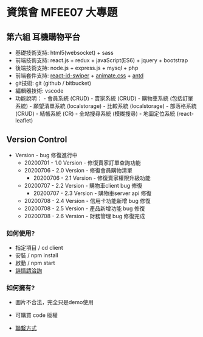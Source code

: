# 資策會 MFEE07 大專題
## 第六組 耳機購物平台
- 基礎技術支持: html5(websocket) + sass 
- 前端技術支持: react.js + redux + javaScript(ES6) + jquery + bootstrap
- 後端技術支持: node.js + express.js + mysql + php 
- 前端套件支持: [react-id-swiper](https://kidjp85.github.io/example/default/) + [animate.css](https://animate.style/) + [antd](https://ant.design/index-cn)
- git技術: git (github / bitbucket)
- 編輯器技術: vscode
- 功能說明：  - 會員系統 (CRUD)
            - 賣家系統 (CRUD)
            - 購物車系統 (包括訂單系統) 
            - 願望清單系統 (localstorage)
            - 比較系統 (localstorage)
            - 部落格系統 (CRUD)
            - 結帳系統 (CR)
            - 全站搜尋系統 (模糊搜尋)
            - 地圖定位系統 (react-leaflet)

## Version Control
* Version - bug 修復進行中
    - 20200701 - 1.0 Version - 修復賣家訂單查詢功能
    - 20200706 - 2.0 Version - 修復會員購物清單
        * 20200706 - 2.1 Version - 修復賣家權限升級功能
    - 20200707 - 2.2 Version - 購物車client bug 修復
        * 20200707 - 2.3 Version - 購物車server api 修復
    - 20200708 - 2.4 Version - 信用卡功能新增 bug 修復
    - 20200708 - 2.5 Version - 產品新增功能 bug 修復
    - 20200708 - 2.6 Version - 財務管理 bug 修復完成

### 如何使用? ###
- 指定項目   /   cd client
- 安裝      /   npm install
- 啟動      /   npm start
- [詳情請洽詢](https://treefonts.com/)

### 如何擁有? ###
* 圖片不合法，完全只是demo使用

        
        
* 可購買 code 版權
* [聯繫方式](https://treefonts.com/)